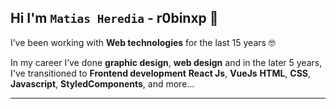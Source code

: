 ## Hi I'm **` Matias Heredia `** - r0binxp 👋

I’ve been working with **Web technologies** for the last 15 years 🤓

In my career I’ve done **graphic design**, **web design** and in the later 5 years, I've transitioned to **Frontend development** 
**React Js**, **VueJs** **HTML**, **CSS**, **Javascript**, **StyledComponents**, and more...


---
<!-- <div>
  <img height="170" align="left" src="https://github-readme-stats.vercel.app/api?username=r0binxp&count_private=true&include_all_commits=true" />
  <img align="right" src="https://github-readme-stats.vercel.app/api/top-langs/?username=r0binxp&layout=compact" />
</div> -->

<!--
**r0binxp/r0binxp** is a ✨ _special_ ✨ repository because its `README.md` (this file) appears on your GitHub profile.

Here are some ideas to get you started:

- 🔭 I’m currently working on ...
- 🌱 I’m currently learning ...
- 👯 I’m looking to collaborate on ...
- 🤔 I’m looking for help with ...
- 💬 Ask me about ...
- 📫 How to reach me: ...
- 😄 Pronouns: ...
- ⚡ Fun fact: ...
-->

